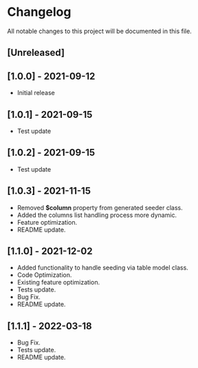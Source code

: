 # Changelog
All notable changes to this project will be documented in this file.

## [Unreleased]


## [1.0.0] - 2021-09-12
- Initial release

## [1.0.1] - 2021-09-15
- Test update

## [1.0.2] - 2021-09-15
- Test update

## [1.0.3] - 2021-11-15
- Removed **$column** property from generated seeder class.
- Added the columns list handling process more dynamic.
- Feature optimization. 
- README update.

## [1.1.0] - 2021-12-02
- Added functionality to handle seeding via table model class.
- Code Optimization.
- Existing feature optimization. 
- Tests update.
- Bug Fix.
- README update.

## [1.1.1] - 2022-03-18
- Bug Fix.
- Tests update.
- README update.